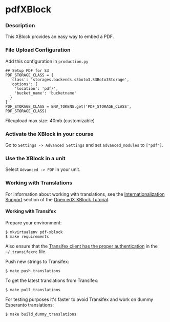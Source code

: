 pdfXBlock
=========

### Description ###

This XBlock provides an easy way to embed a PDF.

### File Upload Configuration

Add this configuration in `production.py`

```
## Setup PDF for S3
PDF_STORAGE_CLASS = {
  'class': 'storages.backends.s3boto3.S3Boto3Storage',
  'options': {
    'location': 'pdf/',
    'bucket_name': 'bucketname'
  }
}
PDF_STORAGE_CLASS = ENV_TOKENS.get('PDF_STORAGE_CLASS', PDF_STORAGE_CLASS)
```

Fileupload max size: 40mb (customizable)

### Activate the XBlock in your course ###
Go to `Settings -> Advanced Settings` and set `advanced_modules` to `["pdf"]`.

### Use the XBlock in a unit ###
Select `Advanced -> PDF` in your unit.


### Working with Translations ###

For information about working with translations, see the [Internationalization Support](http://edx.readthedocs.io/projects/xblock-tutorial/en/latest/edx_platform/edx_lms.html#internationalization-support) section of the [Open edX XBlock Tutorial](https://xblock-tutorial.readthedocs.io/en/latest/).

#### Working with Transifex ####
Prepare your environment:

```
$ mkvirtualenv pdf-xblock
$ make requirements
```

Also ensure that the [Transifex client has the proper authentication](https://docs.transifex.com/client/init) 
in the `~/.transifexrc` file.

Push new strings to Transifex:
```
$ make push_translations
```

To get the latest translations from Transifex:
```
$ make pull_translations
```

For testing purposes it's faster to avoid Transifex and work on dummy Esperanto translations:
```
$ make build_dummy_translations
``` 
